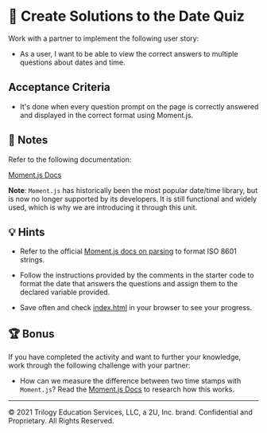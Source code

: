 # 📖 Create Solutions to the Date Quiz

Work with a partner to implement the following user story:

- As a user, I want to be able to view the correct answers to multiple questions about dates and time.

## Acceptance Criteria

- It's done when every question prompt on the page is correctly answered and displayed in the correct format using Moment.js.

## 📝 Notes

Refer to the following documentation:

[Moment.js Docs](https://momentjs.com/docs/#/displaying/)

**Note**: `Moment.js` has historically been the most popular date/time library, but is now no longer supported by its developers. It is still functional and widely used, which is why we are introducing it through this unit.

## 💡 Hints

- Refer to the official [Moment.js docs on parsing](https://momentjs.com/docs/#/parsing/) to format ISO 8601 strings.

- Follow the instructions provided by the comments in the starter code to format the date that answers the questions and assign them to the declared variable provided.

- Save often and check [index.html](Unsolved/index.html) in your browser to see your progress.

## 🏆 Bonus

If you have completed the activity and want to further your knowledge, work through the following challenge with your partner:

- How can we measure the difference between two time stamps with `Moment.js`? Read the [Moment.js Docs](https://momentjs.com/docs/) to research how this works.

---

© 2021 Trilogy Education Services, LLC, a 2U, Inc. brand. Confidential and Proprietary. All Rights Reserved.
